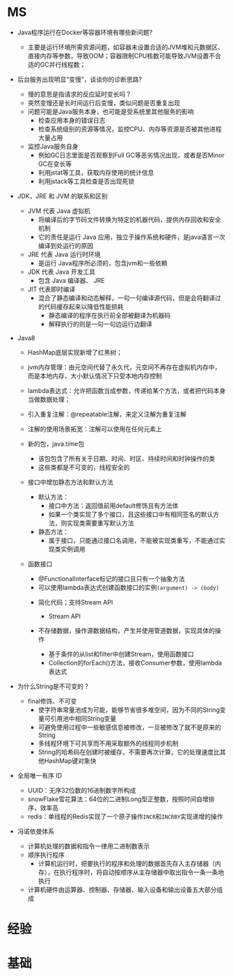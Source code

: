 # MS

* Java程序运行在Docker等容器环境有哪些新问题?

  * 主要是运行环境所需资源问题，如容器未设置合适的JVM堆和元数据区、直接内存等参数，导致OOM；容器限制CPU核数可能导致JVM设置不合适的GC并行线程数；

* 后台服务出现明显“变慢”，谈谈你的诊断思路?

  * 慢的意思是指请求的反应延时变长吗？
  * 突然变慢还是长时间运行后变慢，类似问题是否重复出现
  * 问题可能是Java服务本身，也可能是受系统里其他服务的影响
    - 检查应用本身的错误日志
    - 检查系统级别的资源等情况，监控CPU、内存等资源是否被其他进程大量占用
  * 监控Java服务自身
    - 例如GC日志里面是否观察到Full GC等恶劣情况出现，或者是否Minor GC在变长等
    - 利用jstat等工具，获取内存使用的统计信息
    - 利用jstack等工具检查是否出现死锁

* JDK，JRE 和 JVM 的联系和区别

  - JVM 代表 Java 虚拟机
    - 将编译后的字节码文件转换为特定的机器代码，提供内存回收和安全机制
    - 它的责任是运行 Java 应用，独立于操作系统和硬件，是java语言一次编译到处运行的原因
  - JRE 代表 Java 运行时环境
    - 是运行 Java程序所必须的，包含jvm和一些依赖
  - JDK 代表 Java 开发工具
    - 包含 Java 编译器、 JRE
  - JIT 代表即时编译
    - 混合了静态编译和动态解释，一句一句编译源代码，但是会将翻译过的代码缓存起来以降低性能损耗
      - 静态编译的程序在执行前全部被翻译为机器码
      - 解释执行的则是一句一句边运行边翻译

* Java8

  * HashMap底层实现新增了红黑树；

  * jvm内存管理：由元空间代替了永久代，元空间不再存在虚拟机内存中，而是本地内存，大小默认情况下只受本地内存控制

  * lambda表达式：允许把函数当成参数，传递给某个方法，或者把代码本身当做数据处理；

  * 引入重复注解：@repeatable注解，来定义注解为重复注解

  * 注解的使用场景拓宽：注解可以使用在任何元素上

  * 新的包，java.time包

    * 该包包含了所有关于日期、时间、时区、持续时间和时钟操作的类
    * 这些类都是不可变的，线程安全的

  * 接口中增加静态方法和默认方法

    * 默认方法：
      * 接口中方法：返回值前用default修饰且有方法体
      * 如果一个类实现了多个接口，且这些接口中有相同签名的默认方法，则实现类需要重写默认方法
    * 静态方法：
      * 属于接口，只能通过接口名调用，不能被实现类重写，不能通过实现类实例调用

  * 函数接口

    - @FunctionalInterface标记的接口且只有一个抽象方法

    * 可以使用lambda表达式创建函数接口的实例`(argument) -> (body)`

    - 简化代码；支持Stream API

      * Stream API
    - 不存储数据，操作源数据结构，产生并使用管道数据，实现具体的操作
        - 基于条件的从list和filter中创建Stream，使用函数接口
        - Collection的forEach()方法，接收Consumer参数，使用lambda表达式

* 为什么String是不可变的？
  * final修饰、不可变
    * 使字符串常量池成为可能，能够节省很多堆空间，因为不同的String变量可引用池中相同String变量
    * 可避免使用过程中一些敏感信息被修改，一旦被修改了就不是原来的String
    * 多线程环境下可共享而不用采取额外的线程同步机制
    * String的哈希码在创建时被缓存，不需要再次计算，它的处理速度比其他HashMap键对象快
* 全局唯一有序 ID
  * UUID：无序32位数的16进制数字所构成
  * snowFlake雪花算法：64位的二进制Long型正整数，按照时间自增排序，效率高
  * redis：单线程的Redis实现了一个原子操作`INCR`和`INCRBY`实现递增的操作
* 冯诺依曼体系

  *  计算机处理的数据和指令一律用二进制数表示
  *  顺序执行程序
     *  计算机运行时，把要执行的程序和处理的数据首先存入主存储器（内存），在执行程序时，将自动按顺序从主存储器中取出指令一条一条地执行
  *  计算机硬件由运算器、控制器、存储器、输入设备和输出设备五大部分组成

# 经验

# 基础


